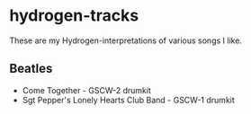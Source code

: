 hydrogen-tracks
===============


These are my Hydrogen-interpretations of various songs I like. 

Beatles
-------------------
* Come Together - GSCW-2 drumkit
* Sgt Pepper's Lonely Hearts Club Band - GSCW-1 drumkit

